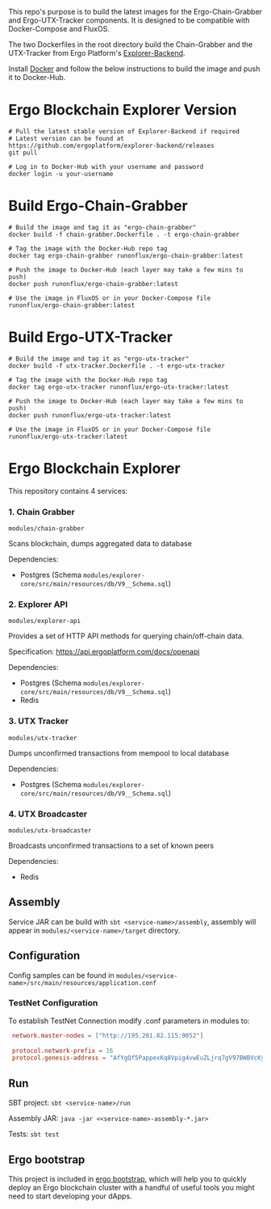 This repo's purpose is to build the latest images for the Ergo-Chain-Grabber and Ergo-UTX-Tracker components. It is designed to be compatible with Docker-Compose and FluxOS.

The two Dockerfiles in the root directory build the Chain-Grabber and the UTX-Tracker from Ergo Platform's [Explorer-Backend](https://github.com/ergoplatform/explorer-backend).

Install [Docker](https://docs.docker.com/engine/install/) and follow the below instructions to build the image and push it to Docker-Hub.

# Ergo Blockchain Explorer Version
```
# Pull the latest stable version of Explorer-Backend if required
# Latest version can be found at https://github.com/ergoplatform/explorer-backend/releases
git pull
```

```
# Log in to Docker-Hub with your username and password
docker login -u your-username
```

# Build Ergo-Chain-Grabber
```
# Build the image and tag it as "ergo-chain-grabber"
docker build -f chain-grabber.Dockerfile . -t ergo-chain-grabber

# Tag the image with the Docker-Hub repo tag
docker tag ergo-chain-grabber runonflux/ergo-chain-grabber:latest

# Push the image to Docker-Hub (each layer may take a few mins to push)
docker push runonflux/ergo-chain-grabber:latest

# Use the image in FluxOS or in your Docker-Compose file
runonflux/ergo-chain-grabber:latest
```

# Build Ergo-UTX-Tracker
```
# Build the image and tag it as "ergo-utx-tracker"
docker build -f utx-tracker.Dockerfile . -t ergo-utx-tracker

# Tag the image with the Docker-Hub repo tag
docker tag ergo-utx-tracker runonflux/ergo-utx-tracker:latest

# Push the image to Docker-Hub (each layer may take a few mins to push)
docker push runonflux/ergo-utx-tracker:latest

# Use the image in FluxOS or in your Docker-Compose file
runonflux/ergo-utx-tracker:latest
```

# Ergo Blockchain Explorer

This repository contains 4 services:

### 1. Chain Grabber

`modules/chain-grabber`

Scans blockchain, dumps aggregated data to database

Dependencies:
- Postgres (Schema `modules/explorer-core/src/main/resources/db/V9__Schema.sql`)

### 2. Explorer API

`modules/explorer-api`

Provides a set of HTTP API methods for querying chain/off-chain data.

Specification: https://api.ergoplatform.com/docs/openapi

Dependencies:
- Postgres (Schema `modules/explorer-core/src/main/resources/db/V9__Schema.sql`)
- Redis

### 3. UTX Tracker

`modules/utx-tracker`

Dumps unconfirmed transactions from mempool to local database

Dependencies:
- Postgres (Schema `modules/explorer-core/src/main/resources/db/V9__Schema.sql`)

### 4. UTX Broadcaster

`modules/utx-broadcaster`

Broadcasts unconfirmed transactions to a set of known peers

Dependencies:
- Redis

## Assembly

Service JAR can be build with `sbt <service-name>/assembly`, assembly will appear in `modules/<service-name>/target` directory.

## Configuration

Config samples can be found in `modules/<service-name>/src/main/resources/application.conf`

### TestNet Configuration

To establish TestNet Connection modify .conf parameters in modules to:

```application.conf
 network.master-nodes = ["http://195.201.82.115:9052"]
 
 protocol.network-prefix = 16
 protocol.genesis-address = "AfYgQf5PappexKq8Vpig4vwEuZLjrq7gV97BWBVcKymTYqRzCoJLE9cDBpGHvtAAkAgQf8Yyv7NQUjSphKSjYxk3dB3W8VXzHzz5MuCcNbqqKHnMDZAa6dbHH1uyMScq5rXPLFD5P8MWkD5FGE6RbHKrKjANcr6QZHcBpppdjh9r5nra4c7dsCgULFZfWYTaYqHpx646BUHhhp8jDCHzzF33G8XfgKYo93ABqmdqagbYRzrqCgPHv5kxRmFt7Y99z26VQTgXoEmXJ2aRu6LoB59rKN47JxWGos27D79kKzJRiyYNEVzXU8MYCxtAwV"

```

## Run

SBT project:
`sbt <service-name>/run`

Assembly JAR:
`java -jar <<service-name>-assembly-*.jar>`

Tests:
`sbt test`

## Ergo bootstrap

This project is included in [ergo bootstrap](https://github.com/ergoplatform/ergo-bootstrap), which will help you to quickly deploy an Ergo blockchain cluster with a handful of useful tools you might need to start developing your dApps.
